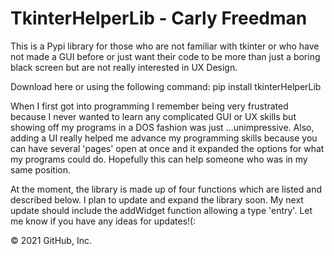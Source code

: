 # TkinterHelperLib - Carly Freedman
This is a Pypi library for those who are not familiar with tkinter or who have not made a GUI before or just want their code to be more than just a boring black screen but are not really interested in UX Design.

Download here or using the following command:
pip install tkinterHelperLib


When I first got into programming I remember being very frustrated because I never wanted to learn any complicated GUI or UX skills but showing off my programs in a DOS fashion was just ...unimpressive. Also, adding a UI really helped me advance my programming skills because you can have several 'pages' open at once and it expanded the options for what my programs could do. Hopefully this can help someone who was in my same position.

At the moment, the library is made up of four functions which are listed and described below. I plan to update and expand the library soon. My next update should include the addWidget function allowing a type 'entry'. Let me know if you have any ideas for updates!(:

© 2021 GitHub, Inc.
